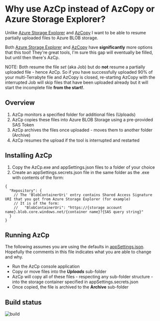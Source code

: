 # Why use AzCp instead of AzCopy or Azure Storage Explorer?

Unlike [Azure Storage Explorer](https://azure.microsoft.com/en-us/features/storage-explorer/) and [AzCopy](https://docs.microsoft.com/en-us/azure/storage/common/storage-use-azcopy-v10?toc=/azure/storage/blobs/toc.json) I want to be able to resume partially uploaded files to Azure BLOB storage.

Both [Azure Storage Explorer](https://azure.microsoft.com/en-us/features/storage-explorer/) and [AzCopy](https://docs.microsoft.com/en-us/azure/storage/common/storage-use-azcopy-v10?toc=/azure/storage/blobs/toc.json) have **significantly** more options that this tool!  They're great tools, I'm sure this gap will eventually be filled, but until then there's AzCp.

NOTE: Both resume the file *set* (aka Job) but do **not** resume a partially uploaded file - hence AzCp.
So if you have successfully uploaded 90% of your multi-Terrabyte file and AzCopy is closed, re-starting AzCopy with the interrupted Job will skip files that have been uploaded already but it will start the incomplete file **from the start!**.

## Overview

1. AzCp monitors a specified folder for additional files (Uploads)
2. AzCp copies these files into Azure BLOB Storage using a pre-provided SAS Token
3. AzCp archives the files once uploaded - moves them to another folder (Archive)
4. AzCp resumes the upload if the tool is interrupted and restarted

## Installing AzCp

1. Copy the AzCp.exe and appSettings.json files to a folder of your choice
2. Create an appSettings.secrets.json file in the same folder as the .exe with contents of the form:

```
{
  "Repository": {
    // The 'BlobContainerUri' entry contains Shared Access Signature URI that you got from Azure Storage Explorer (for example)
    // It is of the form:
    //   "BlobContainerUri": "https://{storage account name}.blob.core.windows.net/{container name}?{SAS query string}"
  }
}
```

## Running AzCp

The following assumes you are using the defaults in [appSettings.json](test/appSettings.json).  Hopefully the comments in this file indicates what you are able to change and why.

* Run the AzCp console application
* Copy or move files into the ***Uploads*** sub-folder
* AzCp will copy all of these files - respecting any sub-folder structure - into the storage container specified in appSettings.secrets.json
* Once copied, the file is archived to the **Archive** sub-folder

## Build status

![build](https://github.com/AndyRace/azcp/workflows/build/badge.svg)

